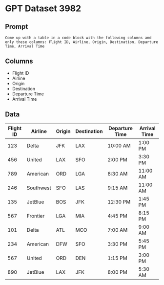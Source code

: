 # GPT Dataset 3982
## Prompt
```
Come up with a table in a code block with the following columns and only these columns: Flight ID, Airline, Origin, Destination, Departure Time, Arrival Time
```
## Columns
- Flight ID
- Airline
- Origin
- Destination
- Departure Time
- Arrival Time

## Data
| Flight ID | Airline   | Origin | Destination | Departure Time | Arrival Time |
|-----------|-----------|--------|-------------|----------------|--------------|
| 123       | Delta     | JFK    | LAX         | 10:00 AM       | 1:00 PM      |
| 456       | United    | LAX    | SFO         | 2:00 PM        | 3:30 PM      |
| 789       | American  | ORD    | LGA         | 8:30 AM        | 11:00 AM     |
| 246       | Southwest | SFO    | LAS         | 9:15 AM        | 11:00 AM     |
| 135       | JetBlue   | BOS    | JFK         | 12:30 PM       | 1:45 PM      |
| 567       | Frontier  | LGA    | MIA         | 4:45 PM        | 8:15 PM      |
| 101       | Delta     | ATL    | MCO         | 7:00 AM        | 9:00 AM      |
| 234       | American  | DFW    | SFO         | 3:30 PM        | 5:45 PM      |
| 567       | United    | ORD    | DEN         | 1:15 PM        | 3:00 PM      |
| 890       | JetBlue   | LAX    | JFK         | 8:00 PM        | 5:30 AM      |
